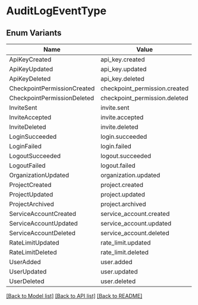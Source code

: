 # AuditLogEventType

## Enum Variants

| Name | Value |
|---- | -----|
| ApiKeyCreated | api_key.created |
| ApiKeyUpdated | api_key.updated |
| ApiKeyDeleted | api_key.deleted |
| CheckpointPermissionCreated | checkpoint_permission.created |
| CheckpointPermissionDeleted | checkpoint_permission.deleted |
| InviteSent | invite.sent |
| InviteAccepted | invite.accepted |
| InviteDeleted | invite.deleted |
| LoginSucceeded | login.succeeded |
| LoginFailed | login.failed |
| LogoutSucceeded | logout.succeeded |
| LogoutFailed | logout.failed |
| OrganizationUpdated | organization.updated |
| ProjectCreated | project.created |
| ProjectUpdated | project.updated |
| ProjectArchived | project.archived |
| ServiceAccountCreated | service_account.created |
| ServiceAccountUpdated | service_account.updated |
| ServiceAccountDeleted | service_account.deleted |
| RateLimitUpdated | rate_limit.updated |
| RateLimitDeleted | rate_limit.deleted |
| UserAdded | user.added |
| UserUpdated | user.updated |
| UserDeleted | user.deleted |


[[Back to Model list]](../README.md#documentation-for-models) [[Back to API list]](../README.md#documentation-for-api-endpoints) [[Back to README]](../README.md)



